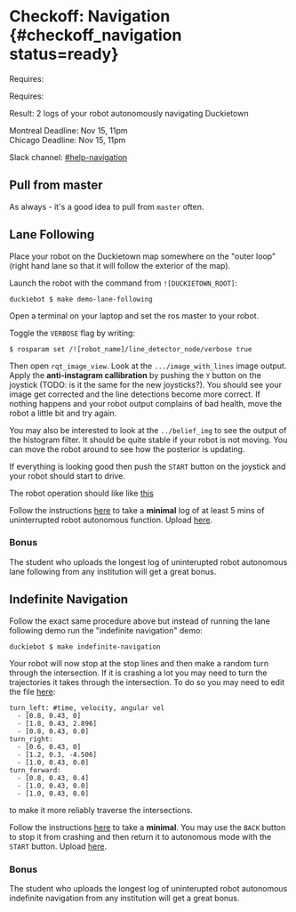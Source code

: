 # Checkoff: Navigation {#checkoff_navigation status=ready}

<div class='requirements' markdown='1'>

Requires: [](#checkoff_calibration)

Requires: [](#checkoff_take_a_log)

Result: 2 logs of your robot autonomously navigating Duckietown

</div>

<div class="only-montreal" markdown="1">
Montreal Deadline: Nov 15, 11pm
</div>

<div class="only-chicago" markdown="1">
Chicago Deadline: Nov 15, 11pm
</div>

Slack channel: [#help-navigation](https://duckietown.slack.com/messages/C7YMAHB55/)


## Pull from master

As always - it's a good idea to pull from `master` often.

## Lane Following

Place your robot on the Duckietown map somewhere on the "outer loop" (right hand lane so that it will follow the exterior of the map).

Launch the robot with the command from `![DUCKIETOWN_ROOT]`:

    duckiebot $ make demo-lane-following

Open a terminal on your laptop and set the ros master to your robot.

Toggle the `VERBOSE` flag by writing:

    $ rosparam set /![robot_name]/line_detector_node/verbose true

Then open `rqt_image_view`. Look at the `.../image_with_lines` image output. Apply the **anti-instagram callibration** by pushing the `Y` button on the joystick (TODO: is it the same for the new joysticks?). You should see your image get corrected and the line detections become more correct. If nothing happens and your robot output complains of bad health, move the robot a little bit and try again.

You may also be interested to look at the `../belief_img` to see the output of the histogram filter. It should be quite stable if your robot is not moving. You can move the robot around to see how the posterior is updating.

If everything is looking good then push the `START` button on the joystick and your robot should start to drive.

The robot operation should like like [this](https://photos.app.goo.gl/AirDLHRXUiImuX7x1)

Follow the instructions [here](#record-log) to take a **minimal** log of at least 5 mins of uninterrupted robot autonomous function. Upload [here](https://www.dropbox.com/request/eMEScDXEhB7KI1TqOGjg).

### Bonus

The student who uploads the longest log of uninterupted robot autonomous lane following from any institution will get a great bonus.

## Indefinite Navigation

Follow the exact same procedure above but instead of running the lane following demo run the "indefinite navigation" demo:

    duckiebot $ make indefinite-navigation

Your robot will now stop at the stop lines and then make a random turn through the intersection. If it is crashing a lot you may need to turn the trajectories it takes through the intersection. To do so you may need to edit the file [here](https://github.com/duckietown/Software/blob/master/catkin_ws/src/00-infrastructure/duckietown/config/baseline/intersection_control/open_loop_intersection_node/default.yaml):

```
turn_left: #time, velocity, angular vel
  - [0.8, 0.43, 0]
  - [1.8, 0.43, 2.896]
  - [0.8, 0.43, 0.0]
turn_right:
  - [0.6, 0.43, 0]
  - [1.2, 0.3, -4.506]
  - [1.0, 0.43, 0.0]
turn_forward:
  - [0.8, 0.43, 0.4]
  - [1.0, 0.43, 0.0]
  - [1.0, 0.43, 0.0]
```

to make it more reliably traverse the intersections.

Follow the instructions [here](#record-log) to take a **minimal**. You may use the `BACK` button to stop it from crashing and then return it to autonomous mode with the `START` button.
Upload [here](https://www.dropbox.com/request/eMEScDXEhB7KI1TqOGjg).

### Bonus

The student who uploads the longest log of uninterupted robot autonomous indefinite navigation from any institution will get a great bonus.

